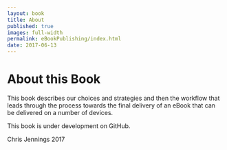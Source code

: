 ```yaml
---
layout: book
title: About
published: true
images: full-width
permalink: eBookPublishing/index.html
date: 2017-06-13
---
```

# About this Book

This book describes our choices and strategies and then the workflow that leads through the process towards the final delivery of an eBook that can be delivered on a number of devices.

This book is under development on GitHub.

Chris Jennings 2017
